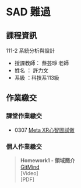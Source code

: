 # SAD 難過

## 課程資訊
111-2 系統分析與設計
- 授課教師： 蔡芸琤 老師 
- 姓名 ： 許力文 
- 系級 ：科技系113級 

## 作業繳交

### 課堂作業繳交
- 0307 [Meta XR心智圖試做](https://gitmind.com/app/docs/m90n01dj)

### 個人作業繳交
>**Homework1 - 領域簡介**<br/>
[GitMind](https://gitmind.com/app/docs/m90n01dj)\
[Video]\
[PDF]



